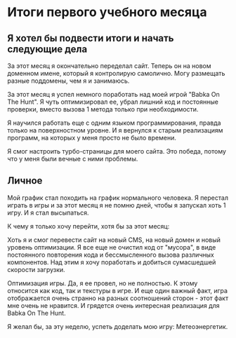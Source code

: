 # Итоги первого учебного месяца

## Я хотел бы подвести итоги и начать следующие дела

За этот месяц я окончательно переделал сайт. Теперь он на новом доменном имене, который я контролирую самолично. Могу
размещать разные поддомены, чем я и занимаюсь.

За этот месяц я успел немного поработать над моей игрой "Babka On The Hunt". Я чуть оптимизировал ее, убрал лишний
код и постоянные проверки, вместо вызова 1 метода только при необходимости.

Я научился работать еще с одним языком программирования, правда только на поверхностном уровне. И я вернулся к старым
реализациям программ, на которых у меня просто не было времени.

Я смог настроить турбо-страницы для моего сайта. Это победа, потому что у меня были вечные с ними проблемы.

## Личное

Мой график стал походить на график нормального человека. Я перестал играть в игры и за этот месяц я не помню дней,
чтобы я запускал хоть 1 игру. И я стал высыпаться.

К чему я только хочу перейти, хотя бы за этот месяц:

Хоть я и смог перевести сайт на новый CMS, на новый домен и новый уровень оптимизации. Я все еще не очистил код от
"мусора", в виде постоянного повторения кода и бессмысленного вызова различных компонентов. Над этим я хочу
поработать и добиться сумасшедшей скорости загрузки.

Оптимизация игры. Да, я ее провел, но не полностью. К этому относится как код, так и текстуры в игре. И еще один
важный факт, игра отображается очень странно на разных соотношений сторон - этот факт мне очень не нравится. И
грядется очень интересная реализация для Babka On The Hunt.

Я желал бы, за эту неделю, успеть доделать мою игру: Метеоэнергетик.
